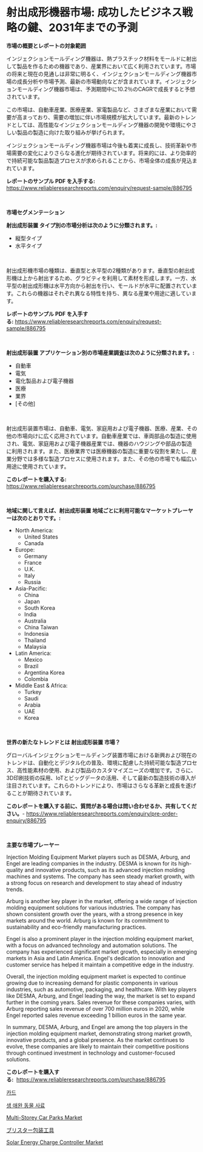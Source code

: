 <p><h1>射出成形機器市場: 成功したビジネス戦略の鍵、2031年までの予測</h1></p><p><strong>市場の概要とレポートの対象範囲</strong></p>
<p><p>インジェクションモールディング機器は、熱プラスチック材料をモールドに射出して製品を作るための機器であり、産業界において広く利用されています。市場の将来と現在の見通しは非常に明るく、インジェクションモールディング機器市場の成長分析や市場予測、最新の市場動向などが含まれています。インジェクションモールディング機器市場は、予測期間中に10.2％のCAGRで成長すると予想されています。</p><p>この市場は、自動車産業、医療産業、家電製品など、さまざまな産業において需要が高まっており、需要の増加に伴い市場規模が拡大しています。最新のトレンドとしては、高性能なインジェクションモールディング機器の開発や環境にやさしい製品の製造に向けた取り組みが挙げられます。</p><p>インジェクションモールディング機器市場は今後も着実に成長し、技術革新や市場需要の変化によりさらなる進化が期待されています。将来的には、より効率的で持続可能な製品製造プロセスが求められることから、市場全体の成長が見込まれています。</p></p>
<p><strong>レポートのサンプル PDF を入手する:</strong> <a href="https://www.reliableresearchreports.com/enquiry/request-sample/886795">https://www.reliableresearchreports.com/enquiry/request-sample/886795</a></p>
<p>&nbsp;</p>
<p><strong>市場セグメンテーション</strong></p>
<p><strong>射出成形装置 タイプ別の市場分析は次のように分類されます。:</strong></p>
<p><ul><li>縦型タイプ</li><li>水平タイプ</li></ul></p>
<p>&nbsp;</p>
<p><p>射出成形機市場の種類は、垂直型と水平型の2種類があります。垂直型の射出成形機は上から射出するため、グラビティを利用して素材を形成します。一方、水平型の射出成形機は水平方向から射出を行い、モールドが水平に配置されています。これらの機器はそれぞれ異なる特性を持ち、異なる産業や用途に適しています。</p></p>
<p><strong>レポートのサンプル PDF を入手する:</strong>&nbsp;<a href="https://www.reliableresearchreports.com/enquiry/request-sample/886795">https://www.reliableresearchreports.com/enquiry/request-sample/886795</a></p>
<p>&nbsp;</p>
<p><strong> 射出成形装置 アプリケーション別の市場産業調査は次のように分類されます。:</strong></p>
<p><ul><li>自動車</li><li>電気</li><li>電化製品および電子機器</li><li>医療</li><li>業界</li><li>[その他]</li></ul></p>
<p>&nbsp;</p>
<p><p>射出成形装置市場は、自動車、電気、家庭用および電子機器、医療、産業、その他の市場向けに広く応用されています。自動車産業では、車両部品の製造に使用され、電気、家庭用および電子機器産業では、機器のハウジングや部品の製造に利用されます。また、医療業界では医療機器の製造に重要な役割を果たし、産業分野では多様な製造プロセスに使用されます。また、その他の市場でも幅広い用途に使用されています。</p></p>
<p><strong>このレポートを購入する:</strong>&nbsp; <a href="https://www.reliableresearchreports.com/purchase/886795">https://www.reliableresearchreports.com/purchase/886795</a></p>
<p>&nbsp;</p>
<p><strong>地域に関して言えば、射出成形装置 地域ごとに利用可能なマーケットプレーヤーは次のとおりです。:</strong></p>
<p><ul>
    <li>
        North America:
        <ul>
            <li>United States</li>
            <li>Canada</li>
        </ul>
    </li>
    <li>
        Europe:
        <ul>
            <li>Germany</li>
            <li>France</li>
            <li>U.K.</li>
            <li>Italy</li>
            <li>Russia</li>
        </ul>
    </li>
    <li>
        Asia-Pacific:
        <ul>
            <li>China</li>
            <li>Japan</li>
            <li>South Korea</li>
            <li>India</li>
            <li>Australia</li>
            <li>China Taiwan</li>
            <li>Indonesia</li>
            <li>Thailand</li>
            <li>Malaysia</li>
        </ul>
    </li>
    <li>
        Latin America:
        <ul>
            <li>Mexico</li>
            <li>Brazil</li>
            <li>Argentina Korea</li>
            <li>Colombia</li>
        </ul>
    </li>
    <li>
        Middle East & Africa:
        <ul>
            <li>Turkey</li>
            <li>Saudi</li>
            <li>Arabia</li>
            <li>UAE</li>
            <li>Korea</li>
        </ul>
    </li>
    </ul></p>
<p>&nbsp;</p>
<p><strong>世界の新たなトレンドとは 射出成形装置 市場？</strong></p>
<p><p>グローバルインジェクションモールディング装置市場における新興および現在のトレンドは、自動化とデジタル化の普及、環境に配慮した持続可能な製造プロセス、高性能素材の使用、および製品のカスタマイズニーズの増加です。さらに、3D印刷技術の採用、IoTとビッグデータの活用、そして最新の製造技術の導入が注目されています。これらのトレンドにより、市場はさらなる革新と成長を遂げることが期待されています。</p></p>
<p><strong>このレポートを購入する前に、質問がある場合は問い合わせるか、共有してください。</strong>- <a href="https://www.reliableresearchreports.com/enquiry/pre-order-enquiry/886795">https://www.reliableresearchreports.com/enquiry/pre-order-enquiry/886795</a></p>
<p>&nbsp;</p>
<p><strong>主要な市場プレーヤー</strong></p>
<p><p>Injection Molding Equipment Market players such as DESMA, Arburg, and Engel are leading companies in the industry. DESMA is known for its high-quality and innovative products, such as its advanced injection molding machines and systems. The company has seen steady market growth, with a strong focus on research and development to stay ahead of industry trends.</p><p>Arburg is another key player in the market, offering a wide range of injection molding equipment solutions for various industries. The company has shown consistent growth over the years, with a strong presence in key markets around the world. Arburg is known for its commitment to sustainability and eco-friendly manufacturing practices.</p><p>Engel is also a prominent player in the injection molding equipment market, with a focus on advanced technology and automation solutions. The company has experienced significant market growth, especially in emerging markets in Asia and Latin America. Engel's dedication to innovation and customer service has helped it maintain a competitive edge in the industry.</p><p>Overall, the injection molding equipment market is expected to continue growing due to increasing demand for plastic components in various industries, such as automotive, packaging, and healthcare. With key players like DESMA, Arburg, and Engel leading the way, the market is set to expand further in the coming years. Sales revenue for these companies varies, with Arburg reporting sales revenue of over 700 million euros in 2020, while Engel reported sales revenue exceeding 1 billion euros in the same year.</p><p>In summary, DESMA, Arburg, and Engel are among the top players in the injection molding equipment market, demonstrating strong market growth, innovative products, and a global presence. As the market continues to evolve, these companies are likely to maintain their competitive positions through continued investment in technology and customer-focused solutions.</p></p>
<p><strong>このレポートを購入する:</strong>&nbsp;&nbsp;<a href="https://www.reliableresearchreports.com/purchase/886795">https://www.reliableresearchreports.com/purchase/886795</a></p>
<p><p><a href="https://github.com/vsr06p4p49/Market-Research-Report-List-1/blob/main/407234814950.md">카드</a></p><p><a href="https://medium.com/@treyhettinger2023/2024%EB%85%84%EB%B6%80%ED%84%B0-2031%EB%85%84%EA%B9%8C%EC%A7%80%EC%9D%98-%EA%B8%B0%EA%B0%84-%EB%8F%99%EC%95%88-%EC%98%88%EC%83%81%EB%90%9C-%EC%83%9D%EC%84%A0-%EC%95%A0%EC%99%84%EB%8F%99%EB%AC%BC-%EC%82%AC%EB%A3%8C-%EC%8B%9C%EC%9E%A5-%EB%B6%84%EC%84%9D-%EB%B0%8F-%EA%B7%9C%EB%AA%A8-%EC%98%88%EC%B8%A1-63807a40bb0d">생 애완 동물 사료</a></p><p><a href="https://issuu.com/reportprime-2/docs/multi-storey-car-parks-market-size-2030.pptx">Multi-Storey Car Parks Market</a></p><p><a href="https://github.com/ReganWisoky2023/Market-Research-Report-List-1/blob/main/844262316135.md">ブリスター包装工具</a></p><p><a href="https://view.publitas.com/reportprime-1/solar-energy-charge-controller-market-size-furnishes-valuable-information-encompassing-market-share-market-trends-and-projections-spanning-from-2024-to-2031/">Solar Energy Charge Controller Market</a></p></p>